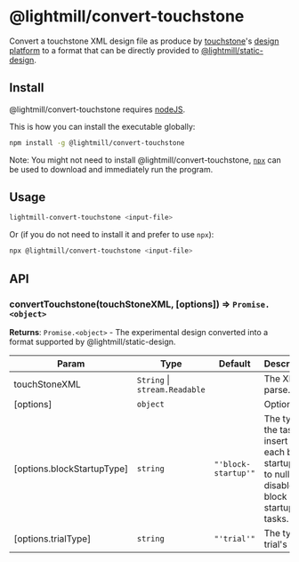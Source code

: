 # @lightmill/convert-touchstone

Convert a touchstone XML design file as produce by [touchstone](https://www.lri.fr/%7Eappert/website/touchstone/touchstone.html)'s [design platform](https://github.com/jdfekete/touchstone-platforms/tree/master/design-platform) to a format that can be directly provided to [@lightmill/static-design](../static-design).

## Install

@lightmill/convert-touchstone requires [nodeJS](https://nodejs.org).

This is how you can install the executable globally:

```sh
npm install -g @lightmill/convert-touchstone
```

Note: You might not need to install @lightmill/convert-touchstone, [`npx`](https://www.npmjs.com/package/npx) can be used to download and immediately run the program.

## Usage

```sh
lightmill-convert-touchstone <input-file>
```

Or (if you do not need to install it and prefer to use `npx`):

```sh
npx @lightmill/convert-touchstone <input-file>
```

## API

### convertTouchstone(touchStoneXML, [options]) ⇒ <code>Promise.&lt;object&gt;</code>
**Returns**: <code>Promise.&lt;object&gt;</code> - The experimental design converted into a format
supported by @lightmill/static-design.

| Param | Type | Default | Description |
| --- | --- | --- | --- |
| touchStoneXML | <code>String</code> \| <code>stream.Readable</code> |  | The XML to parse. |
| [options] | <code>object</code> |  | Options |
| [options.blockStartupType] | <code>string</code> | <code>&quot;&#x27;block-startup&#x27;&quot;</code> | The type of the task to insert at each block startup. Set to null to disable block startup tasks. |
| [options.trialType] | <code>string</code> | <code>&quot;&#x27;trial&#x27;&quot;</code> | The type of trial's task. |